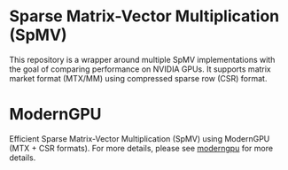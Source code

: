 # Sparse Matrix-Vector Multiplication (SpMV)

This repository is a wrapper around multiple SpMV implementations with the goal
of comparing performance on NVIDIA GPUs. It supports matrix market format
(MTX/MM) using compressed sparse row (CSR) format.

# ModernGPU
Efficient Sparse Matrix-Vector Multiplication (SpMV) using ModernGPU (MTX + CSR formats). 
For more details, please see [moderngpu](https://github.com/moderngpu/moderngpu/wiki/Load-balancing-search#sparse-matrix--vector) 
for more details.
